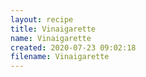 ```yaml
---
layout: recipe
title: Vinaigarette
name: Vinaigarette
created: 2020-07-23 09:02:18
filename: Vinaigarette
---
```

